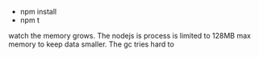 - npm install
- npm t

watch the memory grows.
The nodejs is process is limited to 128MB max memory to keep data smaller.
The gc tries hard to 
